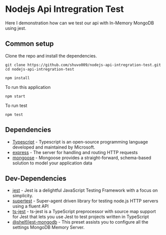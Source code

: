 # Nodejs Api Intregration Test
Here I demonstration how can we test our api with In-Memory MongoDB using jest.
## Common setup
Clone the repo and install the dependencies.
```
git clone https://github.com/shuvo009/nodejs-api-intregration-test.git
cd nodejs-api-intregration-test
```
```
npm install
```
To run this application
```
npm start
```
To run test
```
npm test
```
## Dependencies
* [Typescript](https://www.typescriptlang.org) - Typescript is an open-source programming language developed and maintained by Microsoft.
* [express](https://expressjs.com/) - The server for handling and routing HTTP requests
* [mongoose](https://mongoosejs.com/) - Mongoose provides a straight-forward, schema-based solution to model your application data

## Dev-Dependencies
* [jest](https://jestjs.io/) - Jest is a delightful JavaScript Testing Framework with a focus on simplicity.
* [supertest](https://github.com/visionmedia/supertest) - Super-agent driven library for testing node.js HTTP servers using a fluent API
* [ts-jest](https://github.com/kulshekhar/ts-jest) - ts-jest is a TypeScript preprocessor with source map support for Jest that lets you use Jest to test projects written in TypeScript
* [@shelf/jest-mongodb](https://www.npmjs.com/package/@shelf/jest-mongodb) -  This preset assists you to configure all the settings MongoDB Memory Server.
